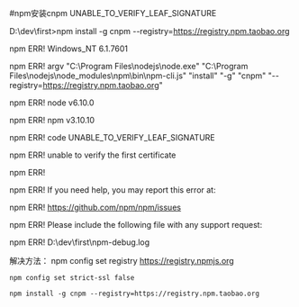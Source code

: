 #npm安装cnpm  UNABLE_TO_VERIFY_LEAF_SIGNATURE


D:\dev\first>npm install -g cnpm --registry=https://registry.npm.taobao.org

npm ERR! Windows_NT 6.1.7601

npm ERR! argv "C:\\Program Files\\nodejs\\node.exe" "C:\\Program Files\\nodejs\\node_modules\\npm\\bin\\npm-cli.js" "install" "-g" "cnpm" "--registry=https://registry.npm.taobao.org"

npm ERR! node v6.10.0

npm ERR! npm  v3.10.10

npm ERR! code UNABLE_TO_VERIFY_LEAF_SIGNATURE

npm ERR! unable to verify the first certificate

npm ERR!

npm ERR! If you need help, you may report this error at:

npm ERR!     <https://github.com/npm/npm/issues>

npm ERR! Please include the following file with any support request:

npm ERR!     D:\dev\first\npm-debug.log

解决方法：
	npm config set registry https://registry.npmjs.org

	npm config set strict-ssl false

	npm install -g cnpm --registry=https://registry.npm.taobao.org


